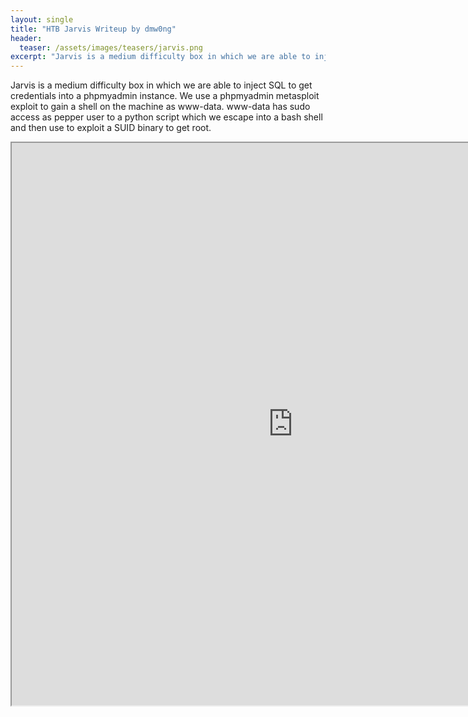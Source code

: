 ```yaml
---
layout: single
title: "HTB Jarvis Writeup by dmw0ng"
header:
  teaser: /assets/images/teasers/jarvis.png
excerpt: "Jarvis is a medium difficulty box in which we are able to inject SQL to get credentials into a phpmyadmin instance. We use a phpmyadmin metasploit exploit to gain a shell on the machine as www-data. www-data has sudo access as pepper user to a python script which we escape into a bash shell and then use to exploit a SUID binary to get root."
---
```


Jarvis is a medium difficulty box in which we are able to inject SQL to get credentials into a phpmyadmin instance. We use a phpmyadmin metasploit exploit to gain a shell on the machine as www-data. www-data has sudo access as pepper user to a python script which we escape into a bash shell and then use to exploit a SUID binary to get root.


<iframe height="900" src="https://drive.google.com/viewerng/viewer?embedded=true&amp;url=https://birdsarentrealctf.dev/content/dmw0ng/jarvis/Hack_the_Box_-_Jarvis.pdf" width="900"></iframe>
